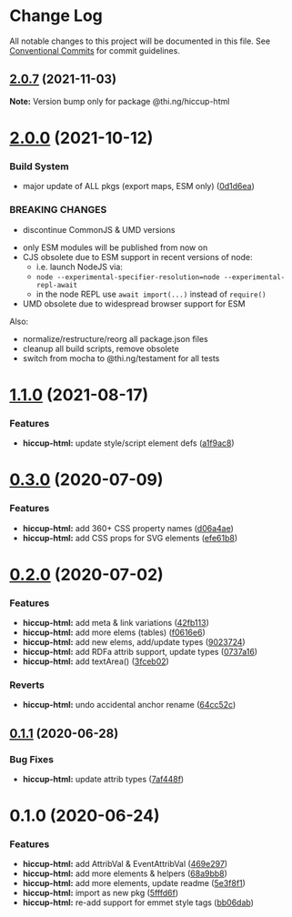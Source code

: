 # Change Log

All notable changes to this project will be documented in this file.
See [Conventional Commits](https://conventionalcommits.org) for commit guidelines.

## [2.0.7](https://github.com/thi-ng/umbrella/compare/@thi.ng/hiccup-html@2.0.6...@thi.ng/hiccup-html@2.0.7) (2021-11-03)

**Note:** Version bump only for package @thi.ng/hiccup-html





# [2.0.0](https://github.com/thi-ng/umbrella/compare/@thi.ng/hiccup-html@1.1.1...@thi.ng/hiccup-html@2.0.0) (2021-10-12)


### Build System

* major update of ALL pkgs (export maps, ESM only) ([0d1d6ea](https://github.com/thi-ng/umbrella/commit/0d1d6ea9fab2a645d6c5f2bf2591459b939c09b6))


### BREAKING CHANGES

* discontinue CommonJS & UMD versions

- only ESM modules will be published from now on
- CJS obsolete due to ESM support in recent versions of node:
  - i.e. launch NodeJS via:
  - `node --experimental-specifier-resolution=node --experimental-repl-await`
  - in the node REPL use `await import(...)` instead of `require()`
- UMD obsolete due to widespread browser support for ESM

Also:
- normalize/restructure/reorg all package.json files
- cleanup all build scripts, remove obsolete
- switch from mocha to @thi.ng/testament for all tests






#  [1.1.0](https://github.com/thi-ng/umbrella/compare/@thi.ng/hiccup-html@1.0.3...@thi.ng/hiccup-html@1.1.0) (2021-08-17)

###  Features

- **hiccup-html:** update style/script element defs ([a1f9ac8](https://github.com/thi-ng/umbrella/commit/a1f9ac8b2f56376747af53a2f8e9911ed3704c27))

#  [0.3.0](https://github.com/thi-ng/umbrella/compare/@thi.ng/hiccup-html@0.2.0...@thi.ng/hiccup-html@0.3.0) (2020-07-09)

###  Features

- **hiccup-html:** add 360+ CSS property names ([d06a4ae](https://github.com/thi-ng/umbrella/commit/d06a4ae0fa916d168bf54e0f003677bf726e8513))
- **hiccup-html:** add CSS props for SVG elements ([efe61b8](https://github.com/thi-ng/umbrella/commit/efe61b8d0ddfd7f54b2689a792a092122ffe830a))

#  [0.2.0](https://github.com/thi-ng/umbrella/compare/@thi.ng/hiccup-html@0.1.1...@thi.ng/hiccup-html@0.2.0) (2020-07-02)

###  Features

- **hiccup-html:** add meta & link variations ([42fb113](https://github.com/thi-ng/umbrella/commit/42fb113141e400b64822daefa746ab236e57965a))
- **hiccup-html:** add more elems (tables) ([f0616e6](https://github.com/thi-ng/umbrella/commit/f0616e626e187725b31716d6fec7f420288d071e))
- **hiccup-html:** add new elems, add/update types ([9023724](https://github.com/thi-ng/umbrella/commit/9023724d536a013a896934f9b5db443787be31ce))
- **hiccup-html:** add RDFa attrib support, update types ([0737a16](https://github.com/thi-ng/umbrella/commit/0737a169668184750e7fe0d09be5d51c61a47e17))
- **hiccup-html:** add textArea() ([3fceb02](https://github.com/thi-ng/umbrella/commit/3fceb02136de6d8b532c23659cad3f800b159534))

###  Reverts

- **hiccup-html:** undo accidental anchor rename ([64cc52c](https://github.com/thi-ng/umbrella/commit/64cc52c34ae689396f0729918455d78603ce890c))

##  [0.1.1](https://github.com/thi-ng/umbrella/compare/@thi.ng/hiccup-html@0.1.0...@thi.ng/hiccup-html@0.1.1) (2020-06-28)

###  Bug Fixes

- **hiccup-html:** update attrib types ([7af448f](https://github.com/thi-ng/umbrella/commit/7af448f59ac0210060a508a75be27f8667c7d118))

#  0.1.0 (2020-06-24)

###  Features

- **hiccup-html:** add AttribVal & EventAttribVal ([469e297](https://github.com/thi-ng/umbrella/commit/469e29758d3801d8c5e56695246c438f4a6c9569))
- **hiccup-html:** add more elements & helpers ([68a9bb8](https://github.com/thi-ng/umbrella/commit/68a9bb89f901612e69e0c4ae972a8de2c7ac76b6))
- **hiccup-html:** add more elements, update readme ([5e3f8f1](https://github.com/thi-ng/umbrella/commit/5e3f8f1f70fd06aab5ab64683546d5febe16a0f4))
- **hiccup-html:** import as new pkg ([5fffd6f](https://github.com/thi-ng/umbrella/commit/5fffd6fd641da4fad73802fb105a700620940ab3))
- **hiccup-html:** re-add support for emmet style tags ([bb06dab](https://github.com/thi-ng/umbrella/commit/bb06dabe0ea2214a1bbef56db1875bbe0ae392bd))
